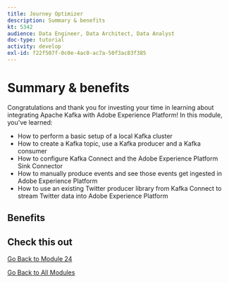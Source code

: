 ```yaml
---
title: Journey Optimizer
description: Summary & benefits
kt: 5342
audience: Data Engineer, Data Architect, Data Analyst
doc-type: tutorial
activity: develop
exl-id: f22f507f-0c0e-4ac0-ac7a-50f3ac83f385
---
```

# Summary & benefits

Congratulations and thank you for investing your time in learning about integrating Apache Kafka with Adobe Experience Platform! 
In this module, you've learned:

- How to perform a basic setup of a local Kafka cluster
- How to create a Kafka topic, use a Kafka producer and a Kafka consumer
- How to configure Kafka Connect and the Adobe Experience Platform Sink Connector
- How to manually produce events and see those events get ingested in Adobe Experience Platform
- How to use an existing Twitter producer library from Kafka Connect to stream Twitter data into Adobe Experience Platform 

## Benefits

## Check this out

[Go Back to Module 24](./aep-apache-kafka.md)

[Go Back to All Modules](../../overview.md)
